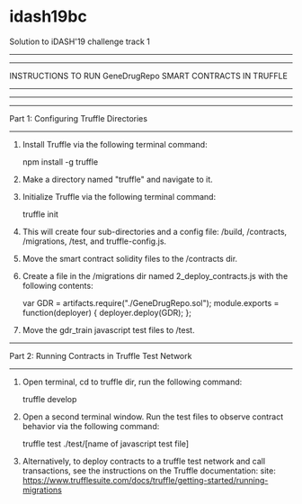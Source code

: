 # idash19bc
Solution to iDASH'19 challenge track 1


****************************************************************************************
****************************************************************************************
INSTRUCTIONS TO RUN GeneDrugRepo SMART CONTRACTS IN TRUFFLE
****************************************************************************************
****************************************************************************************


****************************************************************************************
Part 1: Configuring Truffle Directories
****************************************************************************************

1. Install Truffle via the following terminal command:

	npm install -g truffle

2. Make a directory named "truffle" and navigate to it. 

3. Initialize Truffle via the following terminal command:
	
	truffle init

4. This will create four sub-directories and a config file: /build, /contracts, /migrations, /test, and truffle-config.js. 

5. Move the smart contract solidity files to the /contracts dir. 

6. Create a file in the /migrations dir named 2_deploy_contracts.js with the following contents:
	
	var GDR = artifacts.require("./GeneDrugRepo.sol");
	module.exports = function(deployer) {
   		deployer.deploy(GDR);
	};

7. Move the gdr_train javascript test files to /test.


****************************************************************************************
Part 2: Running Contracts in Truffle Test Network
****************************************************************************************

1. Open terminal, cd to truffle dir, run the following command:
	
	truffle develop

2. Open a second terminal window. Run the test files to observe contract behavior via the following command:

	truffle test ./test/[name of javascript test file]

3. Alternatively, to deploy contracts to a truffle test network and call transactions, see the instructions on the Truffle documentation: site:  https://www.trufflesuite.com/docs/truffle/getting-started/running-migrations
